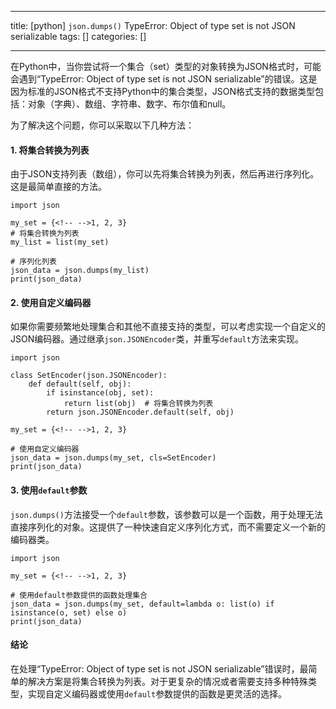 
--- 
title:  [python] `json.dumps()` TypeError: Object of type set is not JSON serializable 
tags: []
categories: [] 

---
在Python中，当你尝试将一个集合（set）类型的对象转换为JSON格式时，可能会遇到“TypeError: Object of type set is not JSON serializable”的错误。这是因为标准的JSON格式不支持Python中的集合类型，JSON格式支持的数据类型包括：对象（字典）、数组、字符串、数字、布尔值和null。

为了解决这个问题，你可以采取以下几种方法：

#### 1. 将集合转换为列表

由于JSON支持列表（数组），你可以先将集合转换为列表，然后再进行序列化。这是最简单直接的方法。

```
import json

my_set = {<!-- -->1, 2, 3}
# 将集合转换为列表
my_list = list(my_set)

# 序列化列表
json_data = json.dumps(my_list)
print(json_data)

```

#### 2. 使用自定义编码器

如果你需要频繁地处理集合和其他不直接支持的类型，可以考虑实现一个自定义的JSON编码器。通过继承`json.JSONEncoder`类，并重写`default`方法来实现。

```
import json

class SetEncoder(json.JSONEncoder):
    def default(self, obj):
        if isinstance(obj, set):
            return list(obj)  # 将集合转换为列表
        return json.JSONEncoder.default(self, obj)

my_set = {<!-- -->1, 2, 3}

# 使用自定义编码器
json_data = json.dumps(my_set, cls=SetEncoder)
print(json_data)

```

#### 3. 使用`default`参数

`json.dumps()`方法接受一个`default`参数，该参数可以是一个函数，用于处理无法直接序列化的对象。这提供了一种快速自定义序列化方式，而不需要定义一个新的编码器类。

```
import json

my_set = {<!-- -->1, 2, 3}

# 使用default参数提供的函数处理集合
json_data = json.dumps(my_set, default=lambda o: list(o) if isinstance(o, set) else o)
print(json_data)

```

#### 结论

在处理“TypeError: Object of type set is not JSON serializable”错误时，最简单的解决方案是将集合转换为列表。对于更复杂的情况或者需要支持多种特殊类型，实现自定义编码器或使用`default`参数提供的函数是更灵活的选择。
